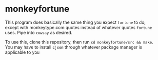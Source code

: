 # monkeyfortune

This program does basically the same thing you expect `fortune` to do, except with monkeytype.com quotes instead of whatever quotes `fortune` uses.
Pipe into `cowsay` as desired. 

To use this, clone this repository, then run `cd monkeyfortune/src && make`. You may have to install `cjson` through whatever package manager is applicable to you